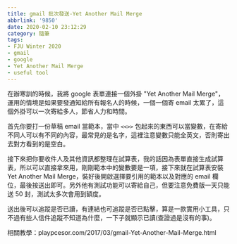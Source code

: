 ```yaml
---
title: gmail 批次發送-Yet Another Mail Merge
abbrlink: '9850'
date: 2020-02-10 23:12:29
category: 隨筆
tags:
- FJU Winter 2020
- gmail
- google
- Yet Another Mail Merge
- useful tool
---
```

在辦寒訓的時候，我將 google 表單連接一個外掛 "Yet Another Mail Merge"，運用的情境是如果要發通知給所有報名人的時候，一個一個寄 email 太累了，這個外掛可以一次寄給多人，節省人力和時間。
<!-- more -->
首先你要打一份草稿 email 當範本，當中 `<<>>` 包起來的東西可以當變數，在寄給不同人可以有不同的內容，最常見的是名字，這裡注意變數只能全英文，否則寄出去對方看到的是空白。

接下來把你要收件人及其他資訊都整理在試算表，我的話因為表單直接生成試算表，所以可以直接拿來用，剛剛範本中的變數要是一項，接下來就在試算表安裝 Yet Another Mail Merge，裝好後開啟選擇要引用的範本以及對應的 email 欄位，最後按送出即可。另外他有測試功能可以寄給自己，但要注意免費版一天只能送 50 封，測試太多次會用到額度。

送出後可以追蹤是否已讀，有連結也可追蹤是否已點擊，算是一款實用小工具，只不過有些人信件追蹤不知道為什麼，一下子就顯示已讀(查證過是沒有的事)。

相關教學：playpcesor.com/2017/03/gmail-Yet-Another-Mail-Merge.html